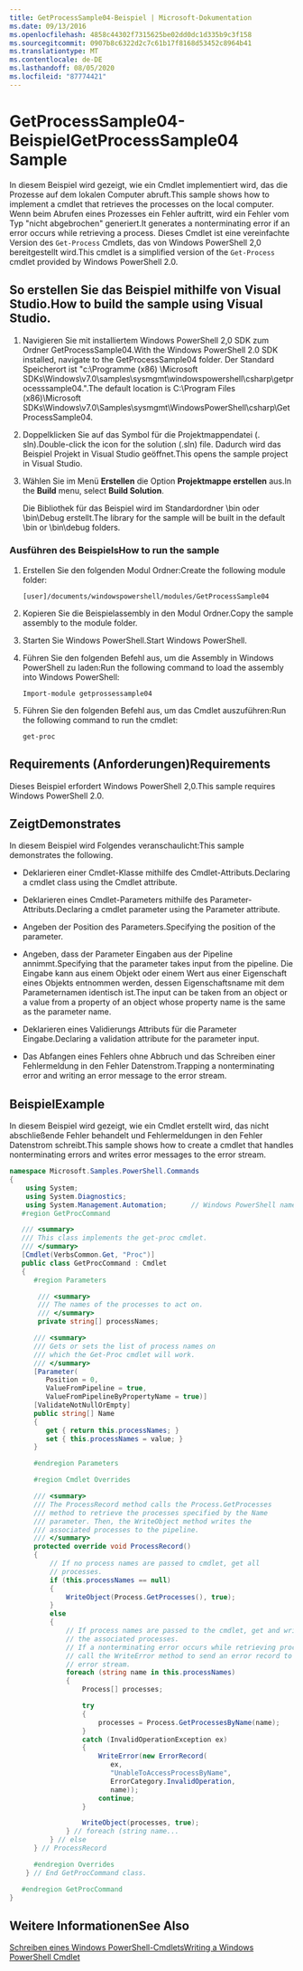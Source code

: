 ```yaml
---
title: GetProcessSample04-Beispiel | Microsoft-Dokumentation
ms.date: 09/13/2016
ms.openlocfilehash: 4858c44302f7315625be02dd0dc1d335b9c3f158
ms.sourcegitcommit: 0907b8c6322d2c7c61b17f8168d53452c8964b41
ms.translationtype: MT
ms.contentlocale: de-DE
ms.lasthandoff: 08/05/2020
ms.locfileid: "87774421"
---
```

# <a name="getprocesssample04-sample"></a><span data-ttu-id="621c8-102">GetProcessSample04-Beispiel</span><span class="sxs-lookup"><span data-stu-id="621c8-102">GetProcessSample04 Sample</span></span>

<span data-ttu-id="621c8-103">In diesem Beispiel wird gezeigt, wie ein Cmdlet implementiert wird, das die Prozesse auf dem lokalen Computer abruft.</span><span class="sxs-lookup"><span data-stu-id="621c8-103">This sample shows how to implement a cmdlet that retrieves the processes on the local computer.</span></span> <span data-ttu-id="621c8-104">Wenn beim Abrufen eines Prozesses ein Fehler auftritt, wird ein Fehler vom Typ "nicht abgebrochen" generiert.</span><span class="sxs-lookup"><span data-stu-id="621c8-104">It generates a nonterminating error if an error occurs while retrieving a process.</span></span> <span data-ttu-id="621c8-105">Dieses Cmdlet ist eine vereinfachte Version des `Get-Process` Cmdlets, das von Windows PowerShell 2,0 bereitgestellt wird.</span><span class="sxs-lookup"><span data-stu-id="621c8-105">This cmdlet is a simplified version of the `Get-Process` cmdlet provided by Windows PowerShell 2.0.</span></span>

## <a name="how-to-build-the-sample-using-visual-studio"></a><span data-ttu-id="621c8-106">So erstellen Sie das Beispiel mithilfe von Visual Studio.</span><span class="sxs-lookup"><span data-stu-id="621c8-106">How to build the sample using Visual Studio.</span></span>

1. <span data-ttu-id="621c8-107">Navigieren Sie mit installiertem Windows PowerShell 2,0 SDK zum Ordner GetProcessSample04.</span><span class="sxs-lookup"><span data-stu-id="621c8-107">With the Windows PowerShell 2.0 SDK installed, navigate to the GetProcessSample04 folder.</span></span> <span data-ttu-id="621c8-108">Der Standard Speicherort ist "c:\Programme (x86) \Microsoft SDKs\Windows\v7.0\samples\sysmgmt\windowspowershell\csharp\getprocesssample04.".</span><span class="sxs-lookup"><span data-stu-id="621c8-108">The default location is C:\Program Files (x86)\Microsoft SDKs\Windows\v7.0\Samples\sysmgmt\WindowsPowerShell\csharp\GetProcessSample04.</span></span>

2. <span data-ttu-id="621c8-109">Doppelklicken Sie auf das Symbol für die Projektmappendatei (. sln).</span><span class="sxs-lookup"><span data-stu-id="621c8-109">Double-click the icon for the solution (.sln) file.</span></span> <span data-ttu-id="621c8-110">Dadurch wird das Beispiel Projekt in Visual Studio geöffnet.</span><span class="sxs-lookup"><span data-stu-id="621c8-110">This opens the sample project in Visual Studio.</span></span>

3. <span data-ttu-id="621c8-111">Wählen Sie im Menü **Erstellen** die Option **Projektmappe erstellen** aus.</span><span class="sxs-lookup"><span data-stu-id="621c8-111">In the **Build** menu, select **Build Solution**.</span></span>

    <span data-ttu-id="621c8-112">Die Bibliothek für das Beispiel wird im Standardordner \bin oder \bin\Debug erstellt.</span><span class="sxs-lookup"><span data-stu-id="621c8-112">The library for the sample will be built in the default \bin or \bin\debug folders.</span></span>

### <a name="how-to-run-the-sample"></a><span data-ttu-id="621c8-113">Ausführen des Beispiels</span><span class="sxs-lookup"><span data-stu-id="621c8-113">How to run the sample</span></span>

1. <span data-ttu-id="621c8-114">Erstellen Sie den folgenden Modul Ordner:</span><span class="sxs-lookup"><span data-stu-id="621c8-114">Create the following module folder:</span></span>

    `[user]/documents/windowspowershell/modules/GetProcessSample04`

2. <span data-ttu-id="621c8-115">Kopieren Sie die Beispielassembly in den Modul Ordner.</span><span class="sxs-lookup"><span data-stu-id="621c8-115">Copy the sample assembly to the module folder.</span></span>

3. <span data-ttu-id="621c8-116">Starten Sie Windows PowerShell.</span><span class="sxs-lookup"><span data-stu-id="621c8-116">Start Windows PowerShell.</span></span>

4. <span data-ttu-id="621c8-117">Führen Sie den folgenden Befehl aus, um die Assembly in Windows PowerShell zu laden:</span><span class="sxs-lookup"><span data-stu-id="621c8-117">Run the following command to load the assembly into Windows PowerShell:</span></span>

    `Import-module getprossessample04`

5. <span data-ttu-id="621c8-118">Führen Sie den folgenden Befehl aus, um das Cmdlet auszuführen:</span><span class="sxs-lookup"><span data-stu-id="621c8-118">Run the following command to run the cmdlet:</span></span>

    `get-proc`

## <a name="requirements"></a><span data-ttu-id="621c8-119">Requirements (Anforderungen)</span><span class="sxs-lookup"><span data-stu-id="621c8-119">Requirements</span></span>

<span data-ttu-id="621c8-120">Dieses Beispiel erfordert Windows PowerShell 2,0.</span><span class="sxs-lookup"><span data-stu-id="621c8-120">This sample requires Windows PowerShell 2.0.</span></span>

## <a name="demonstrates"></a><span data-ttu-id="621c8-121">Zeigt</span><span class="sxs-lookup"><span data-stu-id="621c8-121">Demonstrates</span></span>

<span data-ttu-id="621c8-122">In diesem Beispiel wird Folgendes veranschaulicht:</span><span class="sxs-lookup"><span data-stu-id="621c8-122">This sample demonstrates the following.</span></span>

- <span data-ttu-id="621c8-123">Deklarieren einer Cmdlet-Klasse mithilfe des Cmdlet-Attributs.</span><span class="sxs-lookup"><span data-stu-id="621c8-123">Declaring a cmdlet class using the Cmdlet attribute.</span></span>

- <span data-ttu-id="621c8-124">Deklarieren eines Cmdlet-Parameters mithilfe des Parameter-Attributs.</span><span class="sxs-lookup"><span data-stu-id="621c8-124">Declaring a cmdlet parameter using the Parameter attribute.</span></span>

- <span data-ttu-id="621c8-125">Angeben der Position des Parameters.</span><span class="sxs-lookup"><span data-stu-id="621c8-125">Specifying the position of the parameter.</span></span>

- <span data-ttu-id="621c8-126">Angeben, dass der Parameter Eingaben aus der Pipeline annimmt.</span><span class="sxs-lookup"><span data-stu-id="621c8-126">Specifying that the parameter takes input from the pipeline.</span></span> <span data-ttu-id="621c8-127">Die Eingabe kann aus einem Objekt oder einem Wert aus einer Eigenschaft eines Objekts entnommen werden, dessen Eigenschaftsname mit dem Parameternamen identisch ist.</span><span class="sxs-lookup"><span data-stu-id="621c8-127">The input can be taken from an object or a value from a property of an object whose property name is the same as the parameter name.</span></span>

- <span data-ttu-id="621c8-128">Deklarieren eines Validierungs Attributs für die Parameter Eingabe.</span><span class="sxs-lookup"><span data-stu-id="621c8-128">Declaring a validation attribute for the parameter input.</span></span>

- <span data-ttu-id="621c8-129">Das Abfangen eines Fehlers ohne Abbruch und das Schreiben einer Fehlermeldung in den Fehler Datenstrom.</span><span class="sxs-lookup"><span data-stu-id="621c8-129">Trapping a nonterminating error and writing an error message to the error stream.</span></span>

## <a name="example"></a><span data-ttu-id="621c8-130">Beispiel</span><span class="sxs-lookup"><span data-stu-id="621c8-130">Example</span></span>

<span data-ttu-id="621c8-131">In diesem Beispiel wird gezeigt, wie ein Cmdlet erstellt wird, das nicht abschließende Fehler behandelt und Fehlermeldungen in den Fehler Datenstrom schreibt.</span><span class="sxs-lookup"><span data-stu-id="621c8-131">This sample shows how to create a cmdlet that handles nonterminating errors and writes error messages to the error stream.</span></span>

```csharp
namespace Microsoft.Samples.PowerShell.Commands
{
    using System;
    using System.Diagnostics;
    using System.Management.Automation;      // Windows PowerShell namespace.
   #region GetProcCommand

   /// <summary>
   /// This class implements the get-proc cmdlet.
   /// </summary>
   [Cmdlet(VerbsCommon.Get, "Proc")]
   public class GetProcCommand : Cmdlet
   {
      #region Parameters

       /// <summary>
       /// The names of the processes to act on.
       /// </summary>
       private string[] processNames;

      /// <summary>
      /// Gets or sets the list of process names on
      /// which the Get-Proc cmdlet will work.
      /// </summary>
      [Parameter(
         Position = 0,
         ValueFromPipeline = true,
         ValueFromPipelineByPropertyName = true)]
      [ValidateNotNullOrEmpty]
      public string[] Name
      {
         get { return this.processNames; }
         set { this.processNames = value; }
      }

      #endregion Parameters

      #region Cmdlet Overrides

      /// <summary>
      /// The ProcessRecord method calls the Process.GetProcesses
      /// method to retrieve the processes specified by the Name
      /// parameter. Then, the WriteObject method writes the
      /// associated processes to the pipeline.
      /// </summary>
      protected override void ProcessRecord()
      {
          // If no process names are passed to cmdlet, get all
          // processes.
          if (this.processNames == null)
          {
              WriteObject(Process.GetProcesses(), true);
          }
          else
          {
              // If process names are passed to the cmdlet, get and write
              // the associated processes.
              // If a nonterminating error occurs while retrieving processes,
              // call the WriteError method to send an error record to the
              // error stream.
              foreach (string name in this.processNames)
              {
                  Process[] processes;

                  try
                  {
                      processes = Process.GetProcessesByName(name);
                  }
                  catch (InvalidOperationException ex)
                  {
                      WriteError(new ErrorRecord(
                         ex,
                         "UnableToAccessProcessByName",
                         ErrorCategory.InvalidOperation,
                         name));
                      continue;
                  }

                  WriteObject(processes, true);
              } // foreach (string name...
          } // else
      } // ProcessRecord

      #endregion Overrides
    } // End GetProcCommand class.

   #endregion GetProcCommand
}
```

## <a name="see-also"></a><span data-ttu-id="621c8-132">Weitere Informationen</span><span class="sxs-lookup"><span data-stu-id="621c8-132">See Also</span></span>

[<span data-ttu-id="621c8-133">Schreiben eines Windows PowerShell-Cmdlets</span><span class="sxs-lookup"><span data-stu-id="621c8-133">Writing a Windows PowerShell Cmdlet</span></span>](./writing-a-windows-powershell-cmdlet.md)

